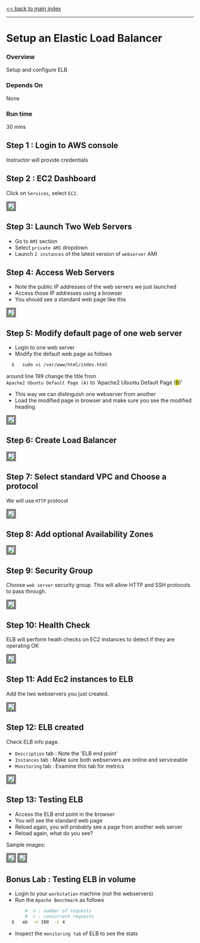 <link rel='stylesheet' href='assets/css/main.css'/>

[<< back to main index](README.md)

---

# Setup an Elastic Load Balancer

### Overview
Setup and configure ELB

### Depends On
None

### Run time
30 mins


## Step 1 : Login to AWS console
Instructor will provide credentials

## Step 2 : EC2 Dashboard
Click on `Services`,  select `EC2`.

<img src="assets/images/ec2a.png" style="border: 5px solid grey ; max-width:100%;" />

## Step 3: Launch Two Web Servers
* Go to `AMI` section
* Select `private AMI` dropdown
* Launch `2 instances` of the latest version of `webserver` AMI

## Step 4: Access Web Servers
* Note the public IP addresses of the web servers we just launched
* Access those IP addresses using a browser
* You should see a standard web page like this

<img src="assets/images/elastic_load_balancer_8.png" style="border: 5px solid grey ; max-width:100%;" />

## Step 5: Modify default page of one web server
* Login to one web server
* Modify the default web page as follows
```bash
  $   sudo vi /var/www/html/index.html
```
around line 199 change the title from  
    `Apache2 Ubuntu Default Page (A)`  to  'Apache2 Ubuntu Default Page (<mark>B</mark>)'
* This way we can distinguish one webserver from another
* Load the modified page in browser and make sure you see the modified heading

<img src="assets/images/elastic_load_balancer_9.png" style="border: 5px solid grey ; max-width:100%;" />

## Step 6: Create Load Balancer

<img src="assets/images/elastic_load_balancer_1.png" style="border: 5px solid grey ; max-width:100%;" />

## Step 7: Select standard VPC and Choose a protocol
We will use `HTTP` protocol

<img src="assets/images/elastic_load_balancer_2.png" style="border: 5px solid grey ; max-width:100%;" />


## Step 8: Add optional Availability Zones

<img src="assets/images/elastic_load_balancer_3.png" style="border: 5px solid grey ; max-width:100%;" />


## Step 9: Security Group
Choose `web server` security group.  This will allow HTTP and SSH protocols to pass through.

<img src="assets/images/elastic_load_balancer_4.png" style="border: 5px solid grey ; max-width:100%;" />


## Step 10: Health Check
ELB will perform heath checks on EC2 instances to detect if they are operating OK

<img src="assets/images/elastic_load_balancer_5.png" style="border: 5px solid grey ; max-width:100%;" />


## Step 11: Add Ec2 instances to ELB
Add the two webservers you just created.

<img src="assets/images/elastic_load_balancer_6.png" style="border: 5px solid grey ; max-width:100%;" />

## Step 12: ELB created

Check ELB info page.
* `Description` tab : Note the 'ELB end point'
* `Instances` tab : Make sure both webservers are online and serviceable
* `Monitoring` tab : Examine this tab for metrics

<img src="assets/images/elastic_load_balancer_7.png" style="border: 5px solid grey ; max-width:100%;" />

## Step 13: Testing ELB
* Access the ELB end point in the browser
* You will see the standard web page  
* Reload again, you will probably see a page from another web server
* Reload again, what do you see?

Sample images:

<img src="assets/images/elastic_load_balancer_8.png" style="border: 5px solid grey ; max-width:100%;" />

<img src="assets/images/elastic_load_balancer_9.png" style="border: 5px solid grey ; max-width:100%;" />


## Bonus Lab : Testing ELB in volume
* Login to your `workstation` machine (not the webservers)
* Run the `Apache Benchmark` as follows
```bash
       #  n : number of requests
       #  c : concurrent requests
  $   ab  -n 100  -c 4
```
* Inspect the `monitoring tab` of ELB to see the stats
